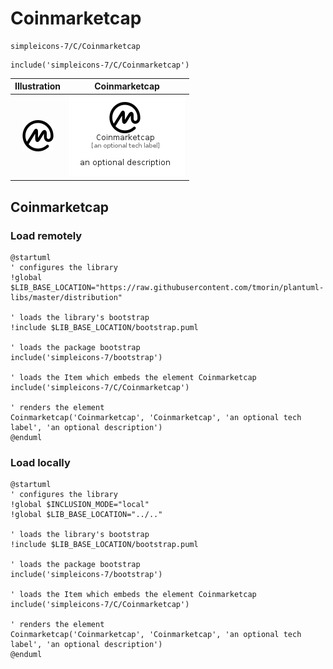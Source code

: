 # Coinmarketcap


```text
simpleicons-7/C/Coinmarketcap
```

```text
include('simpleicons-7/C/Coinmarketcap')
```



| Illustration | Coinmarketcap |
| :---: | :---: |
| ![illustration for Illustration](../../simpleicons-7/C/Coinmarketcap.png) | ![illustration for Coinmarketcap](../../simpleicons-7/C/Coinmarketcap.Local.png) |




## Coinmarketcap

### Load remotely
```plantuml
@startuml
' configures the library
!global $LIB_BASE_LOCATION="https://raw.githubusercontent.com/tmorin/plantuml-libs/master/distribution"

' loads the library's bootstrap
!include $LIB_BASE_LOCATION/bootstrap.puml

' loads the package bootstrap
include('simpleicons-7/bootstrap')

' loads the Item which embeds the element Coinmarketcap
include('simpleicons-7/C/Coinmarketcap')

' renders the element
Coinmarketcap('Coinmarketcap', 'Coinmarketcap', 'an optional tech label', 'an optional description')
@enduml
```

### Load locally
```plantuml
@startuml
' configures the library
!global $INCLUSION_MODE="local"
!global $LIB_BASE_LOCATION="../.."

' loads the library's bootstrap
!include $LIB_BASE_LOCATION/bootstrap.puml

' loads the package bootstrap
include('simpleicons-7/bootstrap')

' loads the Item which embeds the element Coinmarketcap
include('simpleicons-7/C/Coinmarketcap')

' renders the element
Coinmarketcap('Coinmarketcap', 'Coinmarketcap', 'an optional tech label', 'an optional description')
@enduml
```

